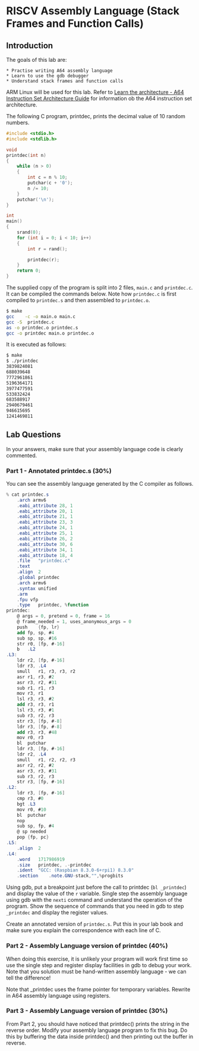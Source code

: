 # RISCV Assembly Language (Stack Frames and Function Calls)

## Introduction
The goals of this lab are:

    * Practise writing A64 assembly language
    * Learn to use the gdb debugger
    * Understand stack frames and function calls

ARM Linux will be used for this lab. Refer to [Learn the architecture - A64 Instruction Set Architecture Guide](https://developer.arm.com/documentation/102374/0101) for information ob the A64 instruction set architecture. 

The following C program, printdec, prints the decimal value of 10 random numbers.

```C
#include <stdio.h>
#include <stdlib.h>

void
printdec(int n)
{
    while (n > 0)
    {
        int c = n % 10;
        putchar(c + '0');
        n /= 10;
    }
    putchar('\n');
}

int
main()
{
    srand(0);
    for (int i = 0; i < 10; i++)
    {
        int r = rand();

        printdec(r);
    }
    return 0;
}
```

The supplied copy of the program is split into 2 files, ```main.c``` and ```printdec.c```.
It can be compiled the commands below. Note how ```printdec.c``` is first compiled to ```printdec.s``` and then assembled to ```printdec.o```.

```bash
$ make
gcc    -c -o main.o main.c
gcc -S  printdec.c
as -o printdec.o printdec.s
gcc -o printdec main.o printdec.o
```

It is executed as follows:
```bash
$ make
$ ./printdec 
3839824081
688039648
7772961861
5196364171
3977477591
533832424
683588917
2940679461
946615695
1241469811
```

## Lab Questions

In your
answers, make sure that your assembly language code is clearly commented.

### Part 1 - Annotated printdec.s (30%)
You can see the assembly language generated by the C compiler as follows.
```as
% cat printdec.s
	.arch armv6
	.eabi_attribute 28, 1
	.eabi_attribute 20, 1
	.eabi_attribute 21, 1
	.eabi_attribute 23, 3
	.eabi_attribute 24, 1
	.eabi_attribute 25, 1
	.eabi_attribute 26, 2
	.eabi_attribute 30, 6
	.eabi_attribute 34, 1
	.eabi_attribute 18, 4
	.file	"printdec.c"
	.text
	.align	2
	.global	printdec
	.arch armv6
	.syntax unified
	.arm
	.fpu vfp
	.type	printdec, %function
printdec:
	@ args = 0, pretend = 0, frame = 16
	@ frame_needed = 1, uses_anonymous_args = 0
	push	{fp, lr}
	add	fp, sp, #4
	sub	sp, sp, #16
	str	r0, [fp, #-16]
	b	.L2
.L3:
	ldr	r2, [fp, #-16]
	ldr	r3, .L4
	smull	r1, r3, r3, r2
	asr	r1, r3, #2
	asr	r3, r2, #31
	sub	r1, r1, r3
	mov	r3, r1
	lsl	r3, r3, #2
	add	r3, r3, r1
	lsl	r3, r3, #1
	sub	r3, r2, r3
	str	r3, [fp, #-8]
	ldr	r3, [fp, #-8]
	add	r3, r3, #48
	mov	r0, r3
	bl	putchar
	ldr	r3, [fp, #-16]
	ldr	r2, .L4
	smull	r1, r2, r2, r3
	asr	r2, r2, #2
	asr	r3, r3, #31
	sub	r3, r2, r3
	str	r3, [fp, #-16]
.L2:
	ldr	r3, [fp, #-16]
	cmp	r3, #0
	bgt	.L3
	mov	r0, #10
	bl	putchar
	nop
	sub	sp, fp, #4
	@ sp needed
	pop	{fp, pc}
.L5:
	.align	2
.L4:
	.word	1717986919
	.size	printdec, .-printdec
	.ident	"GCC: (Raspbian 8.3.0-6+rpi1) 8.3.0"
	.section	.note.GNU-stack,"",%progbits
```
Using gdb, put a breakpoint just before the call to printdec (```bl _printdec```) and display the value of the ```r``` variable. 
Single step the assembly language using gdb with the ```nexti``` command
and understand the operation of the program. Show the sequence of commands that you need in gdb to step ```_printdec``` and display the register values.

Create an annotated version of ```printdec.s```. Put this in your lab book and make sure you explain the correspondence with each line of C.

### Part 2 - Assembly Language version of printdec (40%)
When doing this exercise, it is unlikely your program will work first time so use the single step and register display facilities in gdb to debug your work. Note that you solution must be hand-written assembly language - we can tell the difference!

Note that _printdec uses the frame pointer for temporary variables. Rewrite in A64 assembly language using registers.

### Part 3 - Assembly Language version of printdec (30%)
From Part 2, you should have noticed that printdec() prints the string in the reverse order. Modify your assembly language program to fix this bug. Do this by buffering the data inside printdec() and then printing out the buffer in reverse.  

